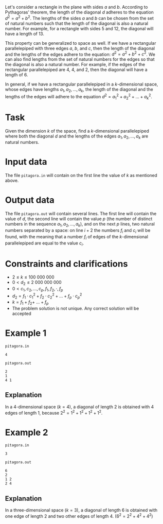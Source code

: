 Let's consider a rectangle in the plane with sides $a$ and $b$. According to Pythagoras' theorem, the length of the diagonal $d$ adheres to the equation $d^2 = a^2 + b^2$. The lengths of the sides $a$ and $b$ can be chosen from the set of natural numbers such that the length of the diagonal is also a natural number. For example, for a rectangle with sides $5$ and $12$, the diagonal will have a length of $13$.

This property can be generalized to space as well. If we have a rectangular parallelepiped with three edges $a$, $b$, and $c$, then the length of the diagonal and the lengths of the edges adhere to the equation: $d^2 = a^2 + b^2 + c^2$. We can also find lengths from the set of natural numbers for the edges so that the diagonal is also a natural number. For example, if the edges of the rectangular parallelepiped are $4$, $4$, and $2$, then the diagonal will have a length of $6$.

In general, if we have a rectangular parallelepiped in a $k$-dimensional space, whose edges have lengths $a_1, a_2, \dots, a_k$, the length of the diagonal and the lengths of the edges will adhere to the equation $d^2 = a_1^2 + a_2^2 + \dots + a_k^2$.

# Task

Given the dimension $k$ of the space, find a $k$-dimensional parallelepiped where both the diagonal $d$ and the lengths of the edges $a_1, a_2, \dots, a_k$ are natural numbers.

# Input data

The file `pitagora.in` will contain on the first line the value of $k$ as mentioned above.

# Output data

The file `pitagora.out` will contain several lines. The first line will contain the value of $d$, the second line will contain the value $p$ (the number of distinct numbers in the sequence $a_1, a_2, \dots, a_k$), and on the next $p$ lines, two natural numbers separated by a space: on line $i + 2$ the numbers $f_i$ and $c_i$ will be found, with the meaning that a number $f_i$ of edges of the $k$-dimensional parallelepiped are equal to the value $c_i$.

# Constraints and clarifications

* $2 \leq k \leq 100\ 000\ 000$
* $0 < d_2 \leq 2\ 000\ 000\ 000$
* $0 < c_1, c_2, \dots, c_p, f_1, f_2, \cdot, f_p$
* $d_2 = f_1 \cdot c_1^2 + f_2 \cdot c_2^2 + \dots + f_p \cdot c_p^2$
* $k = f_1 + f_2 +\ \dots + f_p$
* The problem solution is not unique. Any correct solution will be accepted

# Example 1

`pitagora.in`
```
4
```

`pitagora.out`
```
2
1
4 1
```

## Explanation

In a $4$-dimensional space $(k=4)$, a diagonal of length $2$ is obtained with $4$ edges of length $1$, because $2^2 = 1^2 + 1^2 + 1^2 + 1^2$.

# Example 2

`pitagora.in`
```
3
```

`pitagora.out`
```
6
2
1 2
2 4
```

## Explanation

In a three-dimensional space $(k=3)$, a diagonal of length $6$ is obtained with one edge of length $2$ and two other edges of length $4$. $(6^2 = 2^2 + 4^2 + 4^2)$